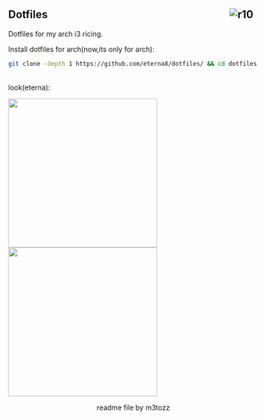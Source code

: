 <img src="https://hits.sh/github.com/eterna8/dotfiles.git.svg?label=views&color=fe7d37" alt="r10" hspace="10"
 align="right" /> Dotfiles
--

Dotfiles for my arch i3 ricing.<br>

Install dotfiles for arch(now,its only for arch): <br>
```bash
git clone -depth 1 https://github.com/eterna8/dotfiles/ && cd dotfiles && sh arch-install.sh
```
<br>
look(eterna):
<p align="left"><img src="https://cdn.discordapp.com/attachments/1131279204567224430/1131653900445958235/image
.png" width="300"><align="right"><img src="https://cdn.discordapp.com/attachments/1131279204567224430/11316539
00714381372/image.png" width="300">

<p align="center">readme file by m3tozz
